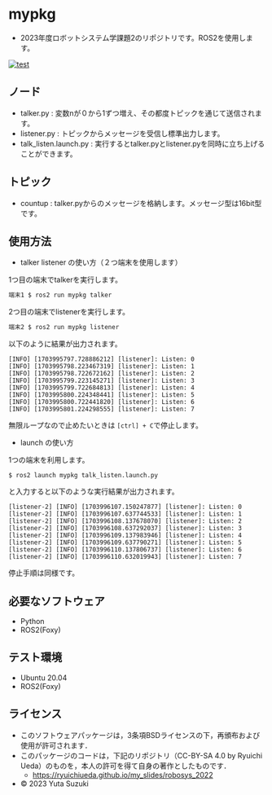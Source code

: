 # mypkg

* 2023年度ロボットシステム学課題2のリポジトリです。ROS2を使用します。

[![test](https://github.com/yutasuzuki310/mypkg/actions/workflows/test.yml/badge.svg)](https://github.com/yutasuzuki310/mypkg/actions/workflows/test.yml)


## ノード

* talker.py : 変数nが０から1ずつ増え、その都度トピックを通じて送信されます。
* listener.py : トピックからメッセージを受信し標準出力します。
* talk_listen.launch.py : 実行するとtalker.pyとlistener.pyを同時に立ち上げることができます。


## トピック

* countup :  talker.pyからのメッセージを格納します。メッセージ型は16bit型です。


## 使用方法

* talker listener の使い方（２つ端末を使用します）


1つ目の端末でtalkerを実行します。
```bash
端末1 $ ros2 run mypkg talker
```
2つ目の端末でlistenerを実行します。

```bash
端末2 $ ros2 run mypkg listener
```
以下のように結果が出力されます。
```
[INFO] [1703995797.728886212] [listener]: Listen: 0
[INFO] [1703995798.223467319] [listener]: Listen: 1
[INFO] [1703995798.722672162] [listener]: Listen: 2
[INFO] [1703995799.223145271] [listener]: Listen: 3
[INFO] [1703995799.722684813] [listener]: Listen: 4
[INFO] [1703995800.224348441] [listener]: Listen: 5
[INFO] [1703995800.722441820] [listener]: Listen: 6
[INFO] [1703995801.224298555] [listener]: Listen: 7
```

無限ループなので止めたいときは `[ctrl] + C`で停止します。



* launch の使い方


1つの端末を利用します。

```
$ ros2 launch mypkg talk_listen.launch.py
```

と入力すると以下のような実行結果が出力されます。

```
[listener-2] [INFO] [1703996107.150247877] [listener]: Listen: 0
[listener-2] [INFO] [1703996107.637744533] [listener]: Listen: 1
[listener-2] [INFO] [1703996108.137678070] [listener]: Listen: 2
[listener-2] [INFO] [1703996108.637292037] [listener]: Listen: 3
[listener-2] [INFO] [1703996109.137983946] [listener]: Listen: 4
[listener-2] [INFO] [1703996109.637790271] [listener]: Listen: 5
[listener-2] [INFO] [1703996110.137806737] [listener]: Listen: 6
[listener-2] [INFO] [1703996110.632019943] [listener]: Listen: 7
```

停止手順は同様です。


## 必要なソフトウェア

* Python
* ROS2(Foxy)

## テスト環境

* Ubuntu 20.04
* ROS2(Foxy)


## ライセンス

* このソフトウェアパッケージは，3条項BSDライセンスの下，再頒布および使用が許可されます．
* このパッケージのコードは，下記のリポジトリ（CC-BY-SA 4.0 by Ryuichi Ueda）のものを，本人の許可を得て自身の著作としたものです．
  - https://ryuichiueda.github.io/my_slides/robosys_2022
* © 2023 Yuta Suzuki
